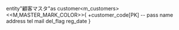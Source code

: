 entity"顧客マスタ"as customer<m_customers>
<<M,MASTER_MARK_COLOR>>{
    +customer_code[PK]
    --
    pass
    name
    address
    tel
    mail
    del_flag
    reg_date
}
